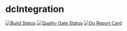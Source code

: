 # dcIntegration


[![Build Status](https://travis-ci.org/Ulbora/intgFileBuilder.svg?branch=master)](https://travis-ci.org/Ulbora/intgFileBuilder)
[![Quality Gate Status](https://sonarcloud.io/api/project_badges/measure?project=Ulbora_intgFileBuilder&metric=alert_status)](https://sonarcloud.io/dashboard?id=Ulbora_intgFileBuilder)
[![Go Report Card](https://goreportcard.com/badge/github.com/Ulbora/intgFileBuilder)](https://goreportcard.com/report/github.com/Ulbora/intgFileBuilder)
